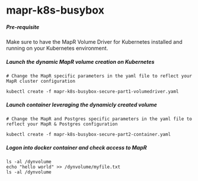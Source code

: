 # mapr-k8s-busybox

##### Pre-requisite
Make sure to have the MapR Volume Driver for Kubernetes installed and running on your Kubernetes environment.

##### Launch the dynamic MapR volume creation on Kubernetes
```
# Change the MapR specific parameters in the yaml file to reflect your MapR cluster configuration
  
kubectl create -f mapr-k8s-busybox-secure-part1-volumedriver.yaml
```

##### Launch container leveraging the dynamicly created volume
```
# Change the MapR and Postgres specific parameters in the yaml file to reflect your MapR & Postgres configuration

kubectl create -f mapr-k8s-busybox-secure-part2-container.yaml
```

##### Logon into docker container and check access to MapR
```
ls -al /dynvolume
echo "hello world" >> /dynvolume/myfile.txt
ls -al /dynvolume
```